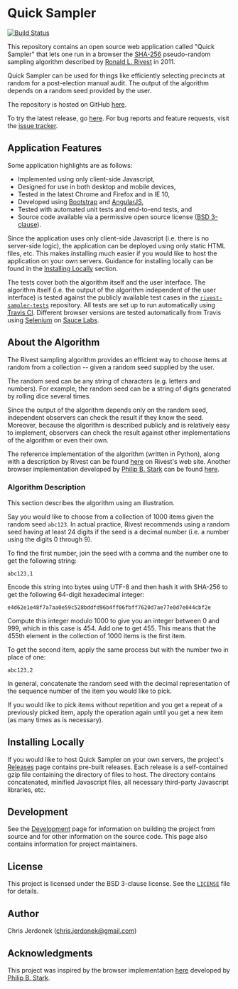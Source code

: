 Quick Sampler
=============

[![Build Status](https://travis-ci.org/cjerdonek/quick-sampler.svg?branch=master)](https://travis-ci.org/cjerdonek/quick-sampler)

This repository contains an open source web application called
"Quick Sampler" that lets one run in a browser the [SHA-256][sha-256]
pseudo-random sampling algorithm described by [Ronald L. Rivest][rivest]
in 2011.

Quick Sampler can be used for things like efficiently selecting precincts
at random for a post-election manual audit.  The output of the algorithm
depends on a random seed provided by the user.

The repository is hosted on GitHub [here][quick-sampler-repo].

To try the latest release, go [here][quick-sampler-app].  For bug reports
and feature requests, visit the [issue tracker][issue-tracker].


Application Features
--------------------

Some application highlights are as follows:

* Implemented using only client-side Javascript,
* Designed for use in both desktop and mobile devices,
* Tested in the latest Chrome and Firefox and in IE 10,
* Developed using [Bootstrap][bootstrap] and [AngularJS][angularjs],
* Tested with automated unit tests and end-to-end tests, and
* Source code available via a permissive open source license
  ([BSD 3-clause](LICENSE)).

Since the application uses only client-side Javascript (i.e. there is no
server-side logic), the application can be deployed using only static
HTML files, etc.  This makes installing much easier if you would like
to host the application on your own servers.  Guidance for installing
locally can be found in the [Installing Locally](#installing-locally)
section.

The tests cover both the algorithm itself and the user interface.  The
algorithm itself (i.e. the output of the algorithm independent of the user
interface) is tested against the publicly available test cases in the
[`rivest-sampler-tests`][sampler-tests] repository.  All tests are set up
to run automatically using [Travis CI][travis-ci].  Different browser
versions are tested automatically from Travis using [Selenium][selenium]
on [Sauce Labs][sauce-labs].


About the Algorithm
-------------------

The Rivest sampling algorithm provides an efficient way to choose items
at random from a collection -- given a random seed supplied by the user.

The random seed can be any string of characters (e.g. letters and numbers).
For example, the random seed can be a string of digits generated by
rolling dice several times.

Since the output of the algorithm depends only on the random seed,
independent observers can check the result if they know the seed.
Moreover, because the algorithm is described publicly and is relatively
easy to implement, observers can check the result against other
implementations of the algorithm or even their own.

The reference implementation of the algorithm (written in Python), along
with a description by Rivest can be found [here][rivest-impl]
on Rivest's web site.  Another browser implementation developed by
[Philip B. Stark][stark] can be found [here][stark-app].


### Algorithm Description

This section describes the algorithm using an illustration.

Say you would like to choose from a collection of 1000 items given
the random seed `abc123`.  In actual practice, Rivest recommends using
a random seed having at least 24 digits if the seed is a decimal number
(i.e. a number using the digits 0 through 9).

To find the first number, join the seed with a comma and the number one
to get the following string:

    abc123,1

Encode this string into bytes using UTF-8 and then hash it with SHA-256
to get the following 64-digit hexadecimal integer:

    e4d62e1e48f7a7aa0e59c528bddfd96b4ff06fbff7620d7ae77e0d7e044cbf2e

Compute this integer modulo 1000 to give you an integer between 0 and 999,
which in this case is 454.  Add one to get 455.  This means that the
455th element in the collection of 1000 items is the first item.

To get the second item, apply the same process but with the number
two in place of one:

    abc123,2

In general, concatenate the random seed with the decimal representation
of the sequence number of the item you would like to pick.

If you would like to pick items without repetition and you get a repeat
of a previously picked item, apply the operation again until you get
a new item (as many times as is necessary).


Installing Locally
------------------

If you would like to host Quick Sampler on your own servers, the project's
[Releases][quick-sampler-releases] page contains pre-built releases.
Each release is a self-contained gzip file containing the directory
of files to host.  The directory contains concatenated, minified Javascript
files, all necessary third-party Javascript libraries, etc.


Development
-----------

See the [Development][development] page for information on building
the project from source and for other information on the source code.
This page also contains information for project maintainers.


License
-------

This project is licensed under the BSD 3-clause license.  See the
[`LICENSE`](LICENSE) file for details.


Author
------

Chris Jerdonek (<chris.jerdonek@gmail.com>)


Acknowledgments
---------------

This project was inspired by the browser implementation [here][stark-app]
developed by [Philip B. Stark][stark].


[angularjs]: https://angularjs.org/
[bootstrap]: http://getbootstrap.com/
[development]: docs/development.md
[issue-tracker]: https://github.com/cjerdonek/quick-sampler/issues
[quick-sampler-app]: http://cjerdonek.github.io/quick-sampler/
[quick-sampler-releases]: https://github.com/cjerdonek/quick-sampler/releases
[quick-sampler-repo]: https://github.com/cjerdonek/quick-sampler
[rivest]: http://people.csail.mit.edu/rivest/
[rivest-impl]: http://people.csail.mit.edu/rivest/sampler.py
[sampler-tests]: https://github.com/cjerdonek/rivest-sampler-tests
[sauce-labs]: https://saucelabs.com/account
[selenium]: http://www.seleniumhq.org/
[sha-256]: http://en.wikipedia.org/wiki/SHA-2
[stark]: http://www.stat.berkeley.edu/~stark/
[stark-app]: http://www.stat.berkeley.edu/~stark/Java/Html/sha256Rand.htm
[travis-ci]: https://travis-ci.org/
